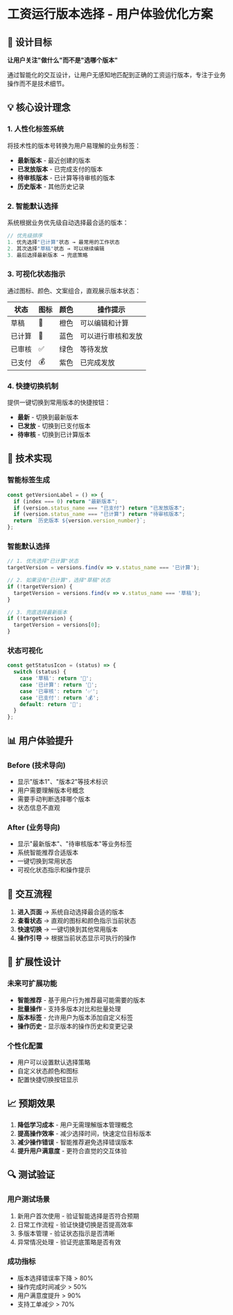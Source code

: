 # 工资运行版本选择 - 用户体验优化方案

## 🎯 设计目标

**让用户关注"做什么"而不是"选哪个版本"**

通过智能化的交互设计，让用户无感知地匹配到正确的工资运行版本，专注于业务操作而不是技术细节。

## 💡 核心设计理念

### 1. 人性化标签系统
将技术性的版本号转换为用户易理解的业务标签：

- **最新版本** - 最近创建的版本
- **已发放版本** - 已完成支付的版本  
- **待审核版本** - 已计算等待审核的版本
- **历史版本** - 其他历史记录

### 2. 智能默认选择
系统根据业务优先级自动选择最合适的版本：

```javascript
// 优先级排序
1. 优先选择"已计算"状态 → 最常用的工作状态
2. 其次选择"草稿"状态 → 可以继续编辑
3. 最后选择最新版本 → 兜底策略
```

### 3. 可视化状态指示
通过图标、颜色、文案组合，直观展示版本状态：

| 状态 | 图标 | 颜色 | 操作提示 |
|------|------|------|----------|
| 草稿 | 📝 | 橙色 | 可以编辑和计算 |
| 已计算 | 🧮 | 蓝色 | 可以进行审核和发放 |
| 已审核 | ✅ | 绿色 | 等待发放 |
| 已支付 | 💰 | 紫色 | 已完成发放 |

### 4. 快捷切换机制
提供一键切换到常用版本的快捷按钮：

- **最新** - 切换到最新版本
- **已发放** - 切换到已支付版本
- **待审核** - 切换到已计算版本

## 🔧 技术实现

### 智能标签生成
```javascript
const getVersionLabel = () => {
  if (index === 0) return "最新版本";
  if (version.status_name === "已支付") return "已发放版本";
  if (version.status_name === "已计算") return "待审核版本";
  return `历史版本 ${version.version_number}`;
};
```

### 智能默认选择
```javascript
// 1. 优先选择"已计算"状态
targetVersion = versions.find(v => v.status_name === '已计算');

// 2. 如果没有"已计算"，选择"草稿"状态
if (!targetVersion) {
  targetVersion = versions.find(v => v.status_name === '草稿');
}

// 3. 兜底选择最新版本
if (!targetVersion) {
  targetVersion = versions[0];
}
```

### 状态可视化
```javascript
const getStatusIcon = (status) => {
  switch (status) {
    case '草稿': return '📝';
    case '已计算': return '🧮';
    case '已审核': return '✅';
    case '已支付': return '💰';
    default: return '📄';
  }
};
```

## 📊 用户体验提升

### Before (技术导向)
- 显示"版本1"、"版本2"等技术标识
- 用户需要理解版本号概念
- 需要手动判断选择哪个版本
- 状态信息不直观

### After (业务导向)
- 显示"最新版本"、"待审核版本"等业务标签
- 系统智能推荐合适版本
- 一键切换到常用状态
- 可视化状态指示和操作提示

## 🎨 交互流程

1. **进入页面** → 系统自动选择最合适的版本
2. **查看状态** → 直观的图标和颜色指示当前状态
3. **快速切换** → 一键切换到其他常用版本
4. **操作引导** → 根据当前状态显示可执行的操作

## 🚀 扩展性设计

### 未来可扩展功能
- **智能推荐** - 基于用户行为推荐最可能需要的版本
- **批量操作** - 支持多版本对比和批量处理
- **版本标签** - 允许用户为版本添加自定义标签
- **操作历史** - 显示版本的操作历史和变更记录

### 个性化配置
- 用户可以设置默认选择策略
- 自定义状态颜色和图标
- 配置快捷切换按钮显示

## 📈 预期效果

1. **降低学习成本** - 用户无需理解版本管理概念
2. **提高操作效率** - 减少选择时间，快速定位目标版本
3. **减少操作错误** - 智能推荐避免选择错误版本
4. **提升用户满意度** - 更符合直觉的交互体验

## 🔍 测试验证

### 用户测试场景
1. 新用户首次使用 - 验证智能选择是否符合预期
2. 日常工作流程 - 验证快捷切换是否提高效率
3. 多版本管理 - 验证状态指示是否清晰
4. 异常情况处理 - 验证兜底策略是否有效

### 成功指标
- 版本选择错误率下降 > 80%
- 操作完成时间减少 > 50%
- 用户满意度提升 > 90%
- 支持工单减少 > 70% 